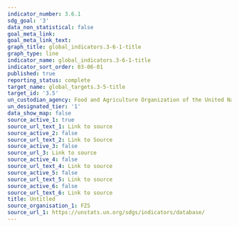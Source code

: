 ```yaml
---
indicator_number: 3.6.1
sdg_goal: '3'
data_non_statistical: false
goal_meta_link: 
goal_meta_link_text: 
graph_title: global_indicators.3-6-1-title
graph_type: line
indicator_name: global_indicators.3-6-1-title
indicator_sort_order: 03-06-01
published: true
reporting_status: complete
target_name: global_targets.3-5-title
target_id: '3.5'
un_custodian_agency: Food and Agriculture Organization of the United Nations (FAO)
un_designated_tier: '1'
data_show_map: false
source_active_1: true
source_url_text_1: Link to source
source_active_2: false
source_url_text_2: Link to Source
source_active_3: false
source_url_3: Link to source
source_active_4: false
source_url_text_4: Link to source
source_active_5: false
source_url_text_5: Link to source
source_active_6: false
source_url_text_6: Link to source
title: Untitled
source_organisation_1: FZS
source_url_1: https://unstats.un.org/sdgs/indicators/database/
---
```

